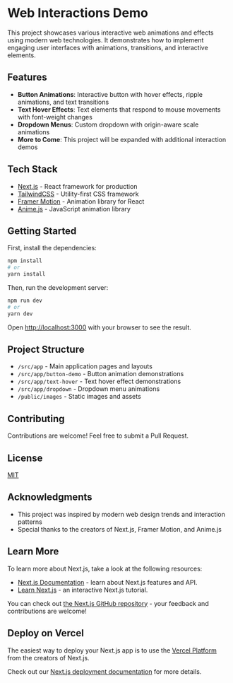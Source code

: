 # Web Interactions Demo

This project showcases various interactive web animations and effects using modern web technologies. It demonstrates how to implement engaging user interfaces with animations, transitions, and interactive elements.

## Features

- **Button Animations**: Interactive button with hover effects, ripple animations, and text transitions
- **Text Hover Effects**: Text elements that respond to mouse movements with font-weight changes
- **Dropdown Menus**: Custom dropdown with origin-aware scale animations
- **More to Come**: This project will be expanded with additional interaction demos

## Tech Stack

- [Next.js](https://nextjs.org) - React framework for production
- [TailwindCSS](https://tailwindcss.com) - Utility-first CSS framework
- [Framer Motion](https://www.framer.com/motion/) - Animation library for React
- [Anime.js](https://animejs.com/) - JavaScript animation library

## Getting Started

First, install the dependencies:

```bash
npm install
# or
yarn install
```

Then, run the development server:

```bash
npm run dev
# or
yarn dev
```

Open [http://localhost:3000](http://localhost:3000) with your browser to see the result.

## Project Structure

- `/src/app` - Main application pages and layouts
- `/src/app/button-demo` - Button animation demonstrations
- `/src/app/text-hover` - Text hover effect demonstrations
- `/src/app/dropdown` - Dropdown menu animations
- `/public/images` - Static images and assets

## Contributing

Contributions are welcome! Feel free to submit a Pull Request.

## License

[MIT](LICENSE)

## Acknowledgments

- This project was inspired by modern web design trends and interaction patterns
- Special thanks to the creators of Next.js, Framer Motion, and Anime.js

## Learn More

To learn more about Next.js, take a look at the following resources:

- [Next.js Documentation](https://nextjs.org/docs) - learn about Next.js features and API.
- [Learn Next.js](https://nextjs.org/learn) - an interactive Next.js tutorial.

You can check out [the Next.js GitHub repository](https://github.com/vercel/next.js) - your feedback and contributions are welcome!

## Deploy on Vercel

The easiest way to deploy your Next.js app is to use the [Vercel Platform](https://vercel.com/new?utm_medium=default-template&filter=next.js&utm_source=create-next-app&utm_campaign=create-next-app-readme) from the creators of Next.js.

Check out our [Next.js deployment documentation](https://nextjs.org/docs/app/building-your-application/deploying) for more details.
